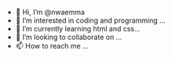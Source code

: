 - 👋 Hi, I’m @nwaemma
- 👀 I’m interested in coding and programming ...
- 🌱 I’m currently learning html and css...
- 💞️ I’m looking to collaborate on ...
- 📫 How to reach me ...

<!---
nwaemma/nwaemma is a ✨ special ✨ repository because its `README.md` (this file) appears on your GitHub profile.
You can click the Preview link to take a look at your changes.
--->
